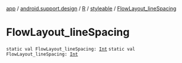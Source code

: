 [app](../../../index.md) / [android.support.design](../../index.md) / [R](../index.md) / [styleable](index.md) / [FlowLayout_lineSpacing](./-flow-layout_line-spacing.md)

# FlowLayout_lineSpacing

`static val FlowLayout_lineSpacing: `[`Int`](https://kotlinlang.org/api/latest/jvm/stdlib/kotlin/-int/index.html)
`static val FlowLayout_lineSpacing: `[`Int`](https://kotlinlang.org/api/latest/jvm/stdlib/kotlin/-int/index.html)